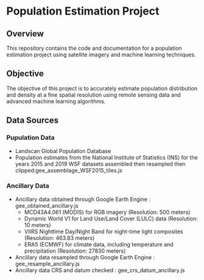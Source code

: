 # Population Estimation Project

## Overview
This repository contains the code and documentation for a population estimation project using satellite imagery and machine learning techniques.

## Objective
The objective of this project is to accurately estimate population distribution and density at a fine spatial resolution using remote sensing data and advanced machine learning algorithms.

## Data Sources
### Pupulation Data 
- Landscan Global Population Database
- Population estimates from the National Institute of Statistics (INS) for the years 2015 and 2019
  WSF datasets assembled then resampled then clipped:gee_assemblage_WSF2015_tiles.js 
### Ancillary Data 
- Ancillary data obtained through Google Earth Engine : gee_obtained_ancillary.js
  - MCD43A4.061 (MODIS) for RGB imagery (Resolution: 500 meters)
  - Dynamic World V1 for Land Use/Land Cover (LULC) data (Resolution: 10 meters)
  - VIIRS Nighttime Day/Night Band for night-time light composites (Resolution: 463.83 meters)
  - ERA5 (ECMWF) for climate data, including temperature and precipitation (Resolution: 27830 meters)
- Ancillary data resampled through Google Earth Engine : gee_resample_ancillary.js
- Ancillary data CRS and datum checked : gee_crs_datum_ancillary.js


